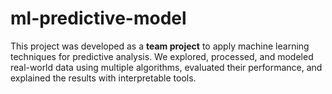 # ml-predictive-model
This project was developed as a **team project** to apply machine learning techniques for predictive analysis.   We explored, processed, and modeled real-world data using multiple algorithms, evaluated their performance, and explained the results with interpretable tools.
